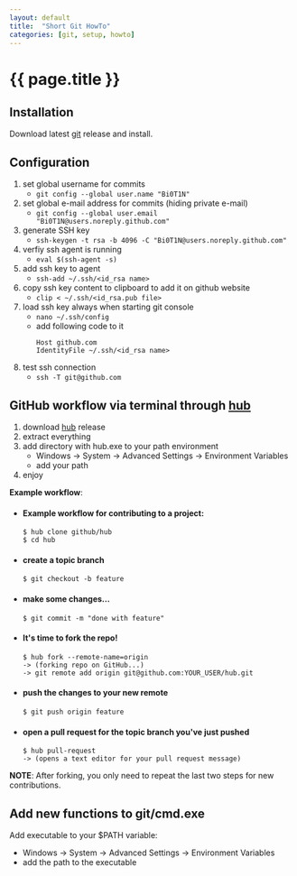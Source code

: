 ```yaml
---
layout: default
title:  "Short Git HowTo"
categories: [git, setup, howto]
---
```


# {{ page.title }}

## Installation
Download latest [git](https://git-scm.com/) release and install.

## Configuration
1. set global username for commits
	- `git config --global user.name "Bi0T1N"`
2. set global e-mail address for commits (hiding private e-mail)
	- `git config --global user.email "Bi0T1N@users.noreply.github.com"`
3. generate SSH key
	- `ssh-keygen -t rsa -b 4096 -C "Bi0T1N@users.noreply.github.com"`
4. verfiy ssh agent is running
	- `eval $(ssh-agent -s)`
5. add ssh key to agent
	- `ssh-add ~/.ssh/<id_rsa name>`
6. copy ssh key content to clipboard to add it on github website
	- `clip < ~/.ssh/<id_rsa.pub file>`
7. load ssh key always when starting git console
	- `nano ~/.ssh/config`
	- add following code to it
      ```
      Host github.com
      IdentityFile ~/.ssh/<id_rsa name>
      ```
8. test ssh connection
	- `ssh -T git@github.com`

## GitHub workflow via terminal through [hub](https://hub.github.com/)
1. download [hub](https://hub.github.com/) release
2. extract everything <somewhere>
3. add directory with hub.exe to your path environment
	- Windows -> System -> Advanced Settings -> Environment Variables
	- add your <somewhere> path
4. enjoy

**Example workflow**:
- #### Example workflow for contributing to a project:
    ```
    $ hub clone github/hub
    $ cd hub
    ```
- #### create a topic branch
    ```
    $ git checkout -b feature
    ```
- #### make some changes...
    ```
    $ git commit -m "done with feature"
    ```
- #### It's time to fork the repo!
    ```
    $ hub fork --remote-name=origin
    -> (forking repo on GitHub...)
    -> git remote add origin git@github.com:YOUR_USER/hub.git
    ```
- #### push the changes to your new remote
    ```
    $ git push origin feature
    ```
- #### open a pull request for the topic branch you've just pushed
    ```
    $ hub pull-request
    -> (opens a text editor for your pull request message)
    ```

**NOTE**: After forking, you only need to repeat the last two steps for new contributions.

## Add new functions to git/cmd.exe
Add executable to your $PATH variable:  
  - Windows -> System -> Advanced Settings -> Environment Variables  
  - add the path to the executable
